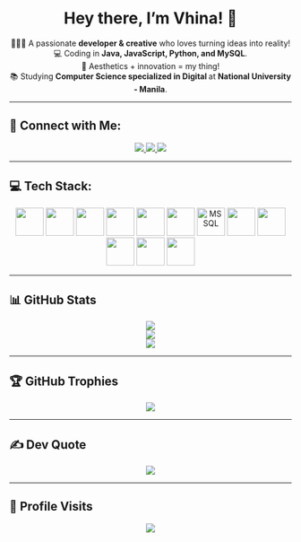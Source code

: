   <h1 align="center">Hey there, I’m Vhina! 🌸</h1>  

<p align="center">
  🧚🏻‍♀️ A passionate <strong>developer & creative</strong> who loves turning ideas into reality!  
  <br>💻 Coding in <strong>Java, JavaScript, Python, and MySQL</strong>.  
  <br>🎨 Aesthetics + innovation = my thing!  
  <br>📚 Studying <strong>Computer Science specialized in Digital </strong> at <strong>National University - Manila</strong>.  
</p>

---

## 🔗 Connect with Me:
<p align="center">
  <a href="https://www.facebook.com/share/15fVAgYGF7/">
    <img src="https://img.shields.io/badge/Facebook-%231877F2.svg?logo=Facebook&logoColor=white&style=for-the-badge">
  </a>
  <a href="https://instagram.com/alvhn.sl">
    <img src="https://img.shields.io/badge/Instagram-%23E4405F.svg?logo=Instagram&logoColor=white&style=for-the-badge">
  </a>
  <a href="mailto:soloalvhin@gmail.com">
    <img src="https://img.shields.io/badge/Email-D14836?logo=gmail&logoColor=white&style=for-the-badge">
  </a>
</p>

---

## 💻 Tech Stack:
<p align="center"> <img src="https://cdn.jsdelivr.net/gh/devicons/devicon/icons/java/java-original.svg" width="50px"> <img src="https://cdn.jsdelivr.net/gh/devicons/devicon/icons/javascript/javascript-original.svg" width="50px"> <img src="https://cdn.jsdelivr.net/gh/devicons/devicon/icons/python/python-original.svg" width="50px"> <img src="https://cdn.jsdelivr.net/gh/devicons/devicon/icons/html5/html5-original.svg" width="50px"> <img src="https://cdn.jsdelivr.net/gh/devicons/devicon/icons/css3/css3-original.svg" width="50px"> <img src="https://cdn.jsdelivr.net/gh/devicons/devicon/icons/mysql/mysql-original.svg" width="50px"> <img src="https://cdn.jsdelivr.net/gh/devicons/devicon/icons/microsoftsqlserver/microsoftsqlserver-plain.svg" width="50px" title="MS SQL"> <img src="https://cdn.jsdelivr.net/gh/devicons/devicon/icons/github/github-original.svg" width="50px"> <img src="https://cdn.jsdelivr.net/gh/devicons/devicon/icons/vscode/vscode-original.svg" width="50px"> <img src="https://cdn.jsdelivr.net/gh/devicons/devicon/icons/figma/figma-original.svg" width="50px"> <img src="https://cdn.jsdelivr.net/gh/devicons/devicon/icons/canva/canva-original.svg" width="50px"> <img src="https://cdn.jsdelivr.net/gh/devicons/devicon/icons/notion/notion-original.svg" width="50px"> </p>

---

## 📊 GitHub Stats
<p align="center">
  <img src="https://github-readme-stats.vercel.app/api?username=avicsl&show_icons=true&bg_color=000000&title_color=E60073&text_color=FFB6C1&icon_color=FF69B4">
  <br>
  <img src="https://github-readme-streak-stats.herokuapp.com/?user=avicsl&theme=black-ice&hide_border=false&ring=FF1493&fire=FF69B4&sideNums=FFB6C1">
  <br>
  <img src="https://github-readme-stats.vercel.app/api/top-langs/?username=avicsl&theme=black-ice&hide_border=false&bg_color=000000&title_color=E60073&text_color=FFB6C1&layout=compact">
</p>

---


## 🏆 GitHub Trophies
<p align="center">
  <img src="https://github-profile-trophy.vercel.app/?username=avicsl&theme=radical&no-frame=false&no-bg=true&margin-w=4">
</p>

---

## ✍️ Dev Quote
<p align="center">
  <img src="https://quotes-github-readme.vercel.app/api?type=horizontal&theme=radical">
</p>

---

## 🎀 Profile Visits
<p align="center">
  <img src="https://komarev.com/ghpvc/?username=avicsl&color=FF69B4&style=flat-square&label=Profile+Views">
</p>
